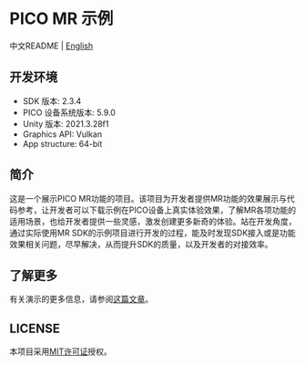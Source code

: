 # PICO MR 示例

中文README | [English](./README.md)

## 开发环境

- SDK 版本: 2.3.4
- PICO 设备系统版本: 5.9.0
- Unity 版本: 2021.3.28f1
- Graphics API: Vulkan
- App structure: 64-bit

## 简介

这是一个展示PICO MR功能的项目。该项目为开发者提供MR功能的效果展示与代码参考，让开发者可以下载示例在PICO设备上真实体验效果，了解MR各项功能的适用场景，也给开发者提供一些灵感，激发创建更多新奇的体验。站在开发角度，通过实际使用MR SDK的示例项目进行开发的过程，能及时发现SDK接入或是功能效果相关问题，尽早解决，从而提升SDK的质量，以及开发者的对接效率。

## 了解更多

有关演示的更多信息，请参阅[这篇文章](https://developer.picoxr-cn.com/document/unity/mixed-reality-mrtk-sample/)。

## LICENSE

本项目采用[MIT许可证](./License.md)授权。
